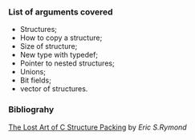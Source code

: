 ### List of arguments covered

* Structures;
* How to copy a structure;
* Size of structure;
* New type with typedef;
* Pointer to nested structures;
* Unions;
* Bit fields;
* vector of structures.

### Bibliograhy

[The Lost Art of C Structure Packing](https://www.catb.org/esr/structure-packing/) 
by *Eric S.Rymond*
